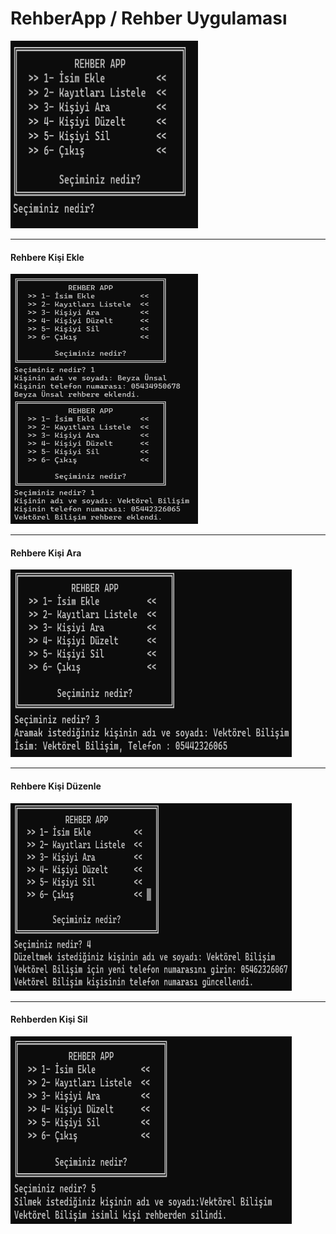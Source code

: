 <h1>RehberApp / Rehber Uygulaması</h1>

<img src="anamenü.png" width="300" height="300" alt="Örnek Resim"/>
<hr /><b><h4>Rehbere Kişi Ekle</h4></b>
<img src="ekle.png" width="300" height="400" alt="Örnek Resim"/>
<hr /><b><h4>Rehbere Kişi Ara</h4></b>
<img src="ara.png" width="450" height="300" alt="Örnek Resim"/>
<hr /><b><h4>Rehbere Kişi Düzenle</h4></b>
<img src="düzelt.png" width="450" height="300" alt="Örnek Resim"/>
<hr /><b><h4>Rehberden Kişi Sil</h4></b>
<img src="sil.png" width="450" height="300" alt="Örnek Resim"/>